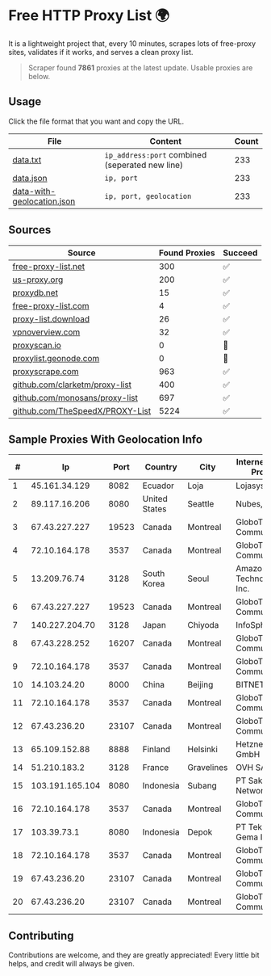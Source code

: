 
# Free HTTP Proxy List 🌍

It is a lightweight project that, every 10 minutes, scrapes lots of free-proxy sites, validates if it works, and serves a clean proxy list.


> Scraper found **7861** proxies at the latest update. Usable proxies are below.

## Usage

Click the file format that you want and copy the URL.


|File|Content|Count|
|----|-------|-----|
|[data.txt](https://raw.githubusercontent.com/themiralay/Proxy-List-World/master/data.txt)|`ip_address:port` combined (seperated new line)|233|
|[data.json](https://raw.githubusercontent.com/themiralay/Proxy-List-World/master/data.json)|`ip, port`|233|
|[data-with-geolocation.json](https://raw.githubusercontent.com/themiralay/Proxy-List-World/master/data-with-geolocation.json)|`ip, port, geolocation`|233|

## Sources

|Source|Found Proxies|Succeed|
|------|-------------|-------|
|[free-proxy-list.net](https://free-proxy-list.net)|300|✅|
|[us-proxy.org](https://www.us-proxy.org)|200|✅|
|[proxydb.net](http://proxydb.net)|15|✅|
|[free-proxy-list.com](https://free-proxy-list.com/?page=&port=&type%5B%5D=http&type%5B%5D=https&up_time=0&search=Search)|4|✅|
|[proxy-list.download](https://www.proxy-list.download/HTTP)|26|✅|
|[vpnoverview.com](https://vpnoverview.com/privacy/anonymous-browsing/free-proxy-servers)|32|✅|
|[proxyscan.io](https://www.proxyscan.io)|0|🚫|
|[proxylist.geonode.com](https://proxylist.geonode.com/api/proxy-list?limit=300&page=1&sort_by=lastChecked&sort_type=desc&protocols=http,https)|0|🚫|
|[proxyscrape.com](https://api.proxyscrape.com/v2/?request=displayproxies&protocol=http&timeout=10000&country=all&ssl=all&anonymity=all)|963|✅|
|[github.com/clarketm/proxy-list](https://raw.githubusercontent.com/clarketm/proxy-list/master/proxy-list-raw.txt)|400|✅|
|[github.com/monosans/proxy-list](https://raw.githubusercontent.com/monosans/proxy-list/main/proxies/http.txt)|697|✅|
|[github.com/TheSpeedX/PROXY-List](https://raw.githubusercontent.com/TheSpeedX/PROXY-List/master/http.txt)|5224|✅|


## Sample Proxies With Geolocation Info

|#|Ip|Port|Country|City|Internet Service Provider|
|-|--|----|-------|----|-------------------------|
|1|45.161.34.129|8082|Ecuador|Loja|Lojasystem C.A.|
|2|89.117.16.206|8080|United States|Seattle|Nubes, LLC|
|3|67.43.227.227|19523|Canada|Montreal|GloboTech Communications|
|4|72.10.164.178|3537|Canada|Montreal|GloboTech Communications|
|5|13.209.76.74|3128|South Korea|Seoul|Amazon Technologies Inc.|
|6|67.43.227.227|19523|Canada|Montreal|GloboTech Communications|
|7|140.227.204.70|3128|Japan|Chiyoda|InfoSphere|
|8|67.43.228.252|16207|Canada|Montreal|GloboTech Communications|
|9|72.10.164.178|3537|Canada|Montreal|GloboTech Communications|
|10|14.103.24.20|8000|China|Beijing|BITNET|
|11|72.10.164.178|3537|Canada|Montreal|GloboTech Communications|
|12|67.43.236.20|23107|Canada|Montreal|GloboTech Communications|
|13|65.109.152.88|8888|Finland|Helsinki|Hetzner Online GmbH|
|14|51.210.183.2|3128|France|Gravelines|OVH SAS|
|15|103.191.165.104|8080|Indonesia|Subang|PT Sakti Wijaya Network|
|16|72.10.164.178|3537|Canada|Montreal|GloboTech Communications|
|17|103.39.73.1|8080|Indonesia|Depok|PT Teknologi Gema Informasi|
|18|72.10.164.178|3537|Canada|Montreal|GloboTech Communications|
|19|67.43.236.20|23107|Canada|Montreal|GloboTech Communications|
|20|67.43.236.20|23107|Canada|Montreal|GloboTech Communications|



## Contributing

Contributions are welcome, and they are greatly appreciated! Every
little bit helps, and credit will always be given.

